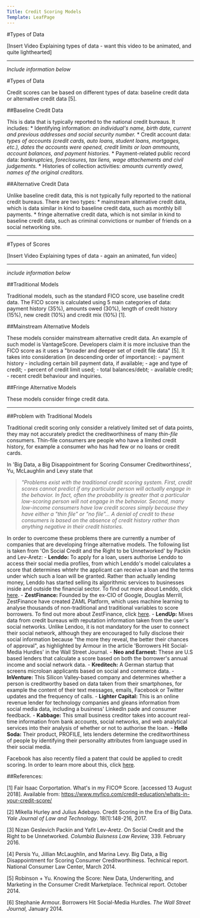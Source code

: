 ```yaml
---
Title: Credit Scoring Models
Template: LeafPage
---
```


#Types of Data

[Insert Video Explaining types of data - want this video to be animated, and quite lighthearted] 

----

*Include information below*

#Types of Data

Credit scores can be based on different types of data: baseline credit data or alternative credit data [5].

##Baseline Credit Data

This is data that is typically reported to the national credit bureaus. It includes:
	* Identifying information: *an individual's name, birth date, current and previous addresses and social security number.*
	* Credit account data: *types of accounts (credit cards, auto loans, student loans, mortgages, etc.), dates the accounts were opened, credit limits or loan ammounts, account balances, and payment histories.*
	* Payment-related public record data: *bankruptcies, foreclosures, tax liens, wage attachements and civil judgements.*
	* Histories of collection activities: *amounts currently owed, names of the original creditors.*

##Alternative Credit Data

Unlike baseline credit data, this is not typically fully reported to the national credit bureaus.
There are two types: 
	* mainstream alternative credit data, which is data similar in kind to baseline credit data, such as monthly bill payments. 
	* fringe alternative credit data, which is not similar in kind to baseline credit data, such as criminal convictions or number of friends on a social networking site.
	
---	

#Types of Scores 

[Insert Video Explaining types of data - again an animated, fun video] 

---

*include information below*

##Traditional Models

Traditional models, such as the standard FICO score, use baseline credit data. The FICO score is calculated using 5 main categories of data: payment history (35%), amounts owed (30%), length of credit history (15%), new credit (10%) and credit mix (10%) [1].

##Mainstream Alternative Models

These models consider mainstream alternative credit data. An example of such model is VantageScore. Developers claim it is more inclusive than the FICO score as it uses a "broader and deeper set of credit file data" [5]. It takes into consideration (in descending order of importance):
	- payment history - including certain bill payment data, if available;
	- age and type of credit;
	- percent of credit limit used;
	- total balances/debt;
	- available credit;
	- recent credit behaviour and inquiries.

##Fringe Alternative Models

These models consider fringe credit data. 

---

##Problem with Traditional Models

Traditional credit scoring only consider a relatively limited set of data points, they may not accurately predict the creditworthiness of many *thin-file* consumers. Thin-file consumers are people who have a limited credit history, for example a consumer who has had few or no loans or credit cards.

In 'Big Data, a Big Disappointment for Scoring Consumer Creditworthiness', Yu, McLaughlin and Levy state that 

>*"Problems exist with the traditional credit scoring system. First, credit scores cannot predict if any particular person will actually engage in the behavior. In fact, often the probability is greater that a particular low-scoring person will not engage in the behavior. Second, many low-income consumers have low credit scores simply because they have either a "thin file” or "no file”... A denial of credit to these consumers is based on the absence of credit history rather than anything negative in their credit histories.*

In order to overcome these problems there are currently a number of companies that are developing fringe alternative models. The following list is taken from 'On Social Credit and the Right to be Unnetworked' by Packin and Lev-Aretz:
	- **Lenddo:** To apply for a loan, users authorise Lenddo to access their social media profiles, from which Lenddo's model calculates a score that determines whtehr the applicant can receive a loan and the terms under which such a loan will be granted. Rather than actually lending money, Lenddo has started selling its algorithmic services to businesses inside and outside the financial sector. To find out more about Lenddo, click [here](http://db716.user.srcf.net/eim/course/credit-scores/Credit_Scores/lenddo). 
	- **ZestFinance:** Founded by the ex-CIO of Google, Douglas Merrill, ZestFinance have created ZAML Platform, which uses machine learning to analyse thousands of non-traditional and traditional variables to score borrowers. To find out more about ZestFinance, click [here](http://db716.user.srcf.net/eim/course/credit-scores/Credit_Scores/zestfinance).
	- **LendUp:** Mixes data from credit bureaus with reputation information taken from the user's social networks. Unlike Lendoo, it is not mandatory for the user to connect their social network, although they are encouraged to fully disclose their social information because "the more they reveal, the better their chances of approval", as highlighted by Armour in the article 'Borrowers Hit Social-Media Hurdles' in the Wall Street Journal.
	- **Neo and Earnest:** These are U.S based lenders that calculate a score based on both the borrower's annual income and social network data. 
	- **Kreditech:** A German startup that screens microloan applicants based on social and commerce data. 
	- **InVenture:** This Silicon Valley-based company and determines whether a person is creditworthy based on data taken from their smartphones, for example the content of their text messages, emails, Facebook or Twitter updates and the frequency of calls. 
	- **Lighter Capital:** This is an online revenue lender for technology companies and gleans information from social media data, including a business' LinkedIn pade and consumer feedback. 
	- **Kabbage:** This small business creditor takes into account real-time information from bank accounts, social networks, and web analytical services into their analysis of whether or not to authorise the loan. 
	- **Hello Soda:** Their product, PROFILE, lets lenders determine the creditworthiness of people by identifying their personality attributes from language used in their social media. 
	

Facebook has also recently filed a patent that could be applied to credit scoring. In order to learn more about this, click [here](http://db716.user.srcf.net/eim/course/credit-scores/Credit_Scores/facebookpatent).

##References:

[1] Fair Isaac Corportation. What's in my FICO® Score. [accessed 13 August 2018].  Available from: https://www.myfico.com/credit-education/whats-in-your-credit-score/

[2] Mikella Hurley and Julius Adebayo. Credit Scoring in the Era of Big Data. *Yale Journal of Law and Technology.* 18(1):148-216, 2017. 

[3] Nizan Geslevich Packin and Yafit Lev-Aretz. On Social Credit and the Right to be Unnetworked. *Columbia Buisness Law Review,* 339. February 2016. 

[4] Persis Yu, Jillian McLaughlin, and Marina Levy. Big Data, a Big Disappointment for Scoring Consumer Creditworthiness. Technical report. National Consumer Law Center, March 2014. 

[5] Robinson + Yu. Knowing the Score: New Data, Underwriting, and Marketing in the Consumer Credit Marketplace. Technical report. October 2014. 

[6] Stephanie Armour. Borrowers Hit Social-Media Hurdles. *The Wall Street Journal,* January 2014. 
